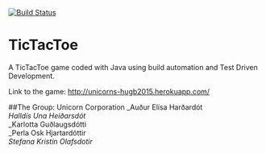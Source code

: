 [![Build Status](https://travis-ci.org/UnicornsHR/TicTacTo.png)](https://travis-ci.org/UnicornsHR/TicTacTo)
# TicTacToe
A TicTacToe game coded with Java using build automation and Test Driven Development.

Link to the game: http://unicorns-hugb2015.herokuapp.com/

##The Group: Unicorn Corporation
_Auður Elísa Harðardót  
_Halldís Una Heiðarsdót_  
_Karlotta Guðlaugsdótti  
_Perla Osk Hjartardóttir  
_Stefana Kristín Olafsdotir_
